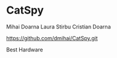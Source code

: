 CatSpy
======

Mihai Doarna
Laura Stirbu
Cristian Doarna

https://github.com/dmihai/CatSpy.git

Best Hardware
